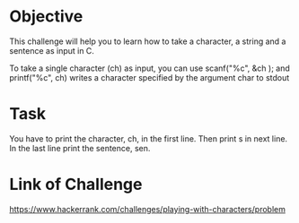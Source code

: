 # Objective

This challenge will help you to learn how to take a character, a string and a sentence as input in C.

To take a single character (ch) as input, you can use scanf("%c", &ch ); and printf("%c", ch) writes a character specified by the argument char to stdout

# Task

You have to print the character, ch, in the first line. Then print s in next line. In the last line print the sentence, sen.

# Link of Challenge

https://www.hackerrank.com/challenges/playing-with-characters/problem